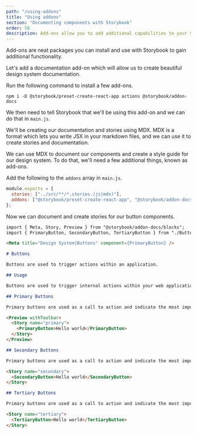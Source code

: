 ```yaml
---
path: "/using-addons"
title: "Using addons"
section: "Documenting components with Storybook"
order: 58
description: Add-ons allow you to add additional capabilities to your Storybook configuration. Let's add an add-on for creating documentation.
---
```


Add-ons are neat packages you can install and use with Storybook to gain additional functionality.

Let's add a documentation add-on which will allow us to create beautiful design system documentation.

Run the following command to install a few add-ons.

```
npm i -D @storybook/preset-create-react-app actions @storybook/addon-docs
```

We then need to tell Storybook that we'll be using this add-on and we can do that in `main.js`.

We'll be creating our documentation and stories using MDX. MDX is a format which lets you write JSX in your markdown files, and we can use it to create stories and documentation.

We can use MDX to document our components and create a style guide for our design system. To do that, we'll need a few additional things, known as add-ons.

Add the following to the `addons` array in `main.js`.

```js
module.exports = {
  stories: ["../src/**/*.stories.(js|mdx)"],
  addons: ["@storybook/preset-create-react-app", "@storybook/addon-docs"]
};
```

Now we can document and create stories for our button components.

```md
import { Meta, Story, Preview } from "@storybook/addon-docs/blocks";
import { PrimaryButton, SecondaryButton, TertiaryButton } from "./Buttons";

<Meta title="Design System|Buttons" component={PrimaryButton} />

# Buttons

Buttons are used to trigger actions within an application.

## Usage

Buttons are used to trigger internal actions within your web applications.

## Primary Buttons

Primary buttons are used as a call to action and indicate the most important action on a page.

<Preview withToolbar>
  <Story name="primary">
    <PrimaryButton>Hello world</PrimaryButton>
  </Story>
</Preview>

## Secondary Buttons

Primary buttons are used as a call to action and indicate the most important action on a page.

<Story name="secondary">
  <SecondaryButton>Hello world</SecondaryButton>
</Story>

## Tertiary Buttons

Primary buttons are used as a call to action and indicate the most important action on a page.

<Story name="tertiary">
  <TertiaryButton>Hello world</TertiaryButton>
</Story>
```

